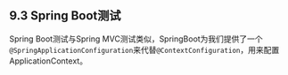 ## 9.3 Spring Boot测试

Spring Boot测试与Spring MVC测试类似，SpringBoot为我们提供了一个`@SpringApplicationConfiguration`来代替`@ContextConfiguration`，用来配置ApplicationContext。